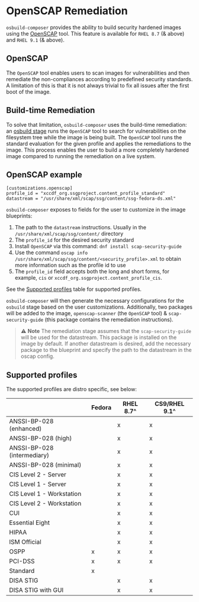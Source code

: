 # OpenSCAP Remediation

`osbuild-composer` provides the ability to build security hardened images using the [OpenSCAP] tool.
This feature is available for `RHEL 8.7` (& above) and `RHEL 9.1` (& above).

[OpenSCAP]: https://github.com/OpenSCAP/openscap/blob/maint-1.3/docs/manual/manual.adoc

## OpenSCAP

The `OpenSCAP` tool enables users to scan images for vulnerabilities and then remediate the non-compliances according to
predefined security standards. A limitation of this is that it is not always trivial to fix all issues after the first
boot of the image.

## Build-time Remediation

To solve that limitation, `osbuild-composer` uses the build-time remediation: an [osbuild stage] runs the `OpenSCAP` tool to search for vulnerabilities on the filesystem tree while the image is being built. The `OpenSCAP` tool runs
the standard evaluation for the given profile and applies the remediations to the image. This process enables the user to build a more completely
hardened image compared to running the remediation on a live system.

[osbuild stage]: https://github.com/osbuild/osbuild/blob/main/stages/org.osbuild.oscap.remediation

## OpenSCAP example
```
[customizations.openscap]
profile_id = "xccdf_org.ssgproject.content_profile_standard"
datastream = "/usr/share/xml/scap/ssg/content/ssg-fedora-ds.xml"
```

`osbuild-composer` exposes to fields for the user to customize in the image blueprints:

  1) The path to the `datastream` instructions. Usually in the `/usr/share/xml/scap/ssg/content/` directory
  2) The `profile_id` for the desired security standard
  3) Install `OpenSCAP` via this command: `dnf install scap-security-guide`
  4) Use the command `oscap info /usr/share/xml/scap/ssg/content/<security_profile>.xml` to obtain more information such as the profile id to use
  5) The `profile_id` field accepts both the long and short forms, for example, `cis` or `xccdf_org.ssgproject.content_profile_cis`.






See the [Supported profiles](./03-oscap-remediation.md#supported-profiles) table for supported profiles.

`osbuild-composer` will then generate the necessary configurations for the `osbuild` stage based on the user
customizations. Additionally, two packages will be added to the image, `openscap-scanner` (the `OpenSCAP` tool)
& `scap-security-guide` (this package contains the remediation instructions).

> :warning: **Note**
The remediation stage assumes that the
`scap-security-guide` will be used for the datastream. This package is installed on the image by default. If another datastream is desired, add the necessary package to the blueprint and specify the path to the datastream in the oscap config.

## Supported profiles

The supported profiles are distro specific, see below:

|                             | Fedora | RHEL 8.7^ | CS9/RHEL 9.1^ |
|-----------------------------|--------|-----------|---------------|
| ANSSI-BP-028 (enhanced)     |        |     x     |       x       |
| ANSSI-BP-028 (high)         |        |     x     |       x       |
| ANSSI-BP-028 (intermediary) |        |     x     |       x       |
| ANSSI-BP-028 (minimal)      |        |     x     |       x       |
| CIS Level 2 - Server        |        |     x     |       x       |
| CIS Level 1 - Server        |        |     x     |       x       |
| CIS Level 1 - Workstation   |        |     x     |       x       |
| CIS Level 2 - Workstation   |        |     x     |       x       |
| CUI                         |        |     x     |       x       |
| Essential Eight             |        |     x     |       x       |
| HIPAA                       |        |     x     |       x       |
| ISM Official                |        |     x     |       x       |
| OSPP                        |    x   |     x     |       x       |
| PCI-DSS                     |    x   |     x     |       x       |
| Standard                    |    x   |           |               |
| DISA STIG                   |        |     x     |       x       |
| DISA STIG with GUI          |        |     x     |       x       |
